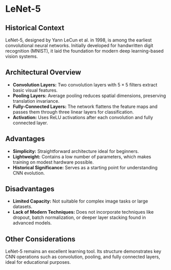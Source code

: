 # LeNet-5

## Historical Context
LeNet-5, designed by Yann LeCun et al. in 1998, is among the earliest convolutional neural networks. Initially developed for handwritten digit recognition (MNIST), it laid the foundation for modern deep learning-based vision systems.

## Architectural Overview
- **Convolution Layers:** Two convolution layers with $5 \times 5$ filters extract basic visual features.
- **Pooling Layers:** Average pooling reduces spatial dimensions, preserving translation invariance.
- **Fully-Connected Layers:** The network flattens the feature maps and passes them through three linear layers for classification.
- **Activation:** Uses ReLU activations after each convolution and fully connected layer.

## Advantages
- **Simplicity:** Straightforward architecture ideal for beginners.
- **Lightweight:** Contains a low number of parameters, which makes training on modest hardware possible.
- **Historical Significance:** Serves as a starting point for understanding CNN evolution.

## Disadvantages
- **Limited Capacity:** Not suitable for complex image tasks or large datasets.
- **Lack of Modern Techniques:** Does not incorporate techniques like dropout, batch normalization, or deeper layer stacking found in advanced models.

## Other Considerations
LeNet-5 remains an excellent learning tool. Its structure demonstrates key CNN operations such as convolution, pooling, and fully connected layers, ideal for educational purposes.